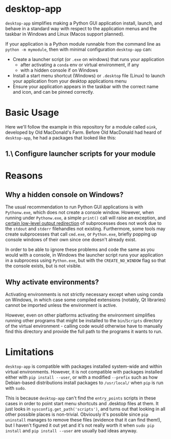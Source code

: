 desktop-app
==========

`desktop-app` simplifies making a Python GUI application install, launch, and behave in
a standard way with respect to the application menus and the taskbar in Windows and
Linux (Macos support planned).

If your application is a Python module runnable from the command line as `python -m
mymodule`, then with minimal configuration `desktop-app` can:

* Create a launcher script (or `.exe` on windows) that runs your application
    * after activating a `conda` env or virtual environment, if any
    * with a hidden console if on Windows
* Install a start menu shortcut (Windows) or `.desktop` file (Linux) to launch your
  application from your desktop applications menu
* Ensure your application appears in the taskbar with the correct name and icon,
  and can be pinned correctly.


Basic Usage
===========

Here we'll follow the example in this repository for a module called `oink`, developed
by Old MacDonald's Farm. Before Old MacDonald had heard of `desktop-app`, he had a
packages that looked like this:


1.\ Configure launcher scripts for your module
------------------------------------------




Reasons
=======

Why a hidden console on Windows?
--------------------------------

The usual recommendation to run Python GUI applications is with `Pythonw.exe`, which
does not create a console window. However, when running under `Pythonw.exe`, a simple
`print()` call will raise an exception, and [certain low-level output
redirection](https://github.com/labscript-suite/lyse/issues/48#issuecomment-609371880)
of subprocesses does not work due to the `stdout` and `stderr` filehandles not existing.
Furthermore, some tools may create subprocesses that call `cmd.exe`, or `Python.exe`,
briefly popping up console windows of their own since one doesn't already exist.

In order to be able to ignore these problems and code the same as you would with a
console, in Windows the launcher script runs your application in a subprocess using
`Python.exe`, but with the `CREATE_NO_WINDOW` flag so that the console exists, but is
not visible.

Why activate environments?
--------------------------

Activating environments is not strictly necessary except when using conda on Windows, in
which case some compiled extensions (notably, Qt libraries) cannot be imported unless
the environment is active.

However, even on other platforms activating the environment simplifies running other
programs that might be installed to the `bin`/`Scripts` directory of the virtual
environment - calling code would otherwise have to manually find this directory and
provide the full path to the programs it wants to run.


Limitations
===========

`desktop-app` is compatible with packages installed system-wide and within virtual
environments. However, it is not compatible with packages installed either with `pip
install --user`, or with a modified `--prefix` such as how Debian-based distributions
install packages to `/usr/local/` when `pip` is run with `sudo`.

This is because `desktop-app` can't find the `entry_points` scripts in these cases in
order to point start menu shortcuts and .desktop files at them. It just looks in
`sysconfig.get_path('scripts')`, and turns out that looking in all other possible places
is non-trivial. Obviously it's possible since `pip uninstall` manages to remove these
files (evidence that it can find them!), but I haven't figured it out yet and it's not
really worth it when `sudo pip install` and `pip install --user` are usually bad ideas
anyway.